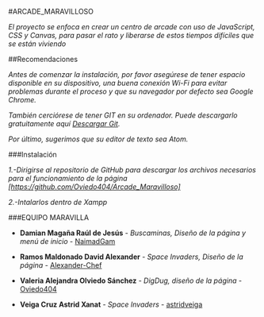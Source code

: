 #ARCADE_MARAVILLOSO

_El proyecto se enfoca en crear un centro de arcade con uso de JavaScript, CSS y Canvas, para pasar el rato y liberarse de estos
tiempos difíciles que se están viviendo_

##Recomendaciones

*Antes de comenzar la instalación, por favor asegúrese de tener espacio disponible en su dispositivo, una buena conexión Wi-Fi para evitar problemas durante el proceso y que su navegador por defecto sea Google Chrome.*

*También cerciórese de tener GIT en su ordenador. Puede descargarlo gratuitamente aquí [Descargar Git](https://git-scm.com/downloads).*

*Por último, sugerimos que su editor de texto sea Atom.*

###Instalación

*1.-Dirigirse al repositorio de GitHub para descargar los archivos necesarios para el funcionamiento de la página [https://github.com/Oviedo404/Arcade_Maravilloso]*

*2.-Intalarlos dentro de Xampp*

###EQUIPO MARAVILLA
* **Damian Magaña Raúl de Jesús** - *Buscaminas, Diseño de la página y menú de inicio* - [NaimadGam](https://github.com/NaimadGam)

* **Ramos Maldonado David Alexander** - *Space Invaders, Diseño de la página* - [Alexander-Chef](https://github.com/Alexander-Chef)

* **Valeria Alejandra Olviedo Sánchez** - *DigDug, diseño de la página* - [Oviedo404](https://github.com/Oviedo404)

* **Veiga Cruz Astrid Xanat** - *Space Invaders* - [astridveiga](https://github.com/astridveiga)
